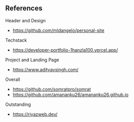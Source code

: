 ## References

Header and Design
- https://github.com/mldangelo/personal-site

Techstack
- https://developer-portfolio-1hanzla100.vercel.app/

Project and Landing Page
- https://www.adityavsingh.com/

Overall
- https://github.com/somratpro/somrat
- https://github.com/amananku26/amananku26.github.io

Outstanding
- https://riyazweb.dev/